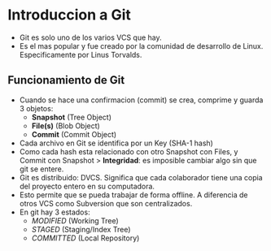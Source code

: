# Introduccion a Git
* Git es solo uno de los varios VCS que hay.
* Es el mas popular y fue creado por la comunidad de desarrollo de Linux. Especificamente por Linus Torvalds.

## Funcionamiento de Git
* Cuando se hace una confirmacion (commit) se crea, comprime y guarda 3 objetos:
    * **Snapshot** (Tree Object)
    * **File(s)** (Blob Object)
    * **Commit** (Commit Object)
* Cada archivo en Git se identifica por un Key (SHA-1 hash)
* Como cada hash esta relacionado con otro Snapshot con Files, y Commit con Snapshot > **Integridad**: es imposible cambiar algo sin que git se entere.
* Git es distribuido: DVCS. Significa que cada colaborador tiene una copia del proyecto entero en su computadora.
* Esto permite que se pueda trabajar de forma offline. A diferencia de otros VCS como Subversion que son centralizados.
* En git hay 3 estados: 
    * *MODIFIED* (Working Tree)
    * *STAGED* (Staging/Index Tree)
    * *COMMITTED* (Local Repository)
